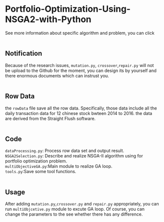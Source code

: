 # Portfolio-Optimization-Using-NSGA2-with-Python
See more information about specific algorithm and problem, you can click
<br>
<br>
## Notification
Because of the research issues, `mutation.py`, `crossover`,`repair.py` will not be upload to the Github for the moment, you can design its by yourself and there enormous documents which can instrust you.
<br>
<br>
## Row Data
the `rowData` file save all the row data. Specifically, those data include all the daily transaction data for 12 chinese stock bwteen 2014 to 2016. the data are derived from the Straight Flush software.
<br>
<br>
## Code
`dataProcessing.py`: Process row data set and output result.<br>
`NSGA2Selection.py`: Describe and realize NSGA-Ⅱ algorithm using for portfolio optimization problem.<br>
`multiObjectiveGA.py`:Main module to realize GA loop.<br>
`tools.py`:Save some tool functions.<br>
<br>
## Usage
After adding `mutation.py`,`crossover.py` and `repair.py` appropriately, you can run `multiObjcetive.py` module to excute GA loop. Of course, you can change the parameters to the see whether there has any difference.
